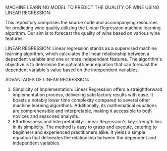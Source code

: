 MACHINE LEARNING MODEL TO PREDICT THE QUALITY OF WINE USING LINEAR REGRESSION:

This repository comprises the source code and accompanying resources for predicting wine quality utilizing the Linear Regression machine learning algorithm. Our aim is to forecast the quality of wine based on various wine features.

LINEAR REGRESSION:
Linear regression stands as a supervised machine learning algorithm, which calculates the linear relationship between a dependent variable and one or more independent features. The algorithm's objective is to determine the optimal linear equation that can forecast the dependent variable's value based on the independent variables.

ADVANTAGES OF LINEAR REGRESSION:
1. Simplicity of Implementation: Linear Regression offers a straightforward implementation process, delivering satisfactory results with ease. It boasts a notably lower time complexity compared to several other machine learning algorithms. Additionally, its mathematical equations are comprehensible and interpretable, making it accessible to both novices and seasoned analysts.
2. Effortlessness and Interpretability: Linear Regression's key strength lies in its simplicity. The method is easy to grasp and execute, catering to beginners and experienced practitioners alike. It yields a simple equation that delineates the relationship between the dependent and independent variables.
